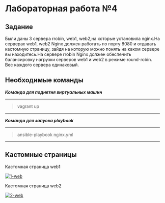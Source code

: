 # Лабораторная работа №4

## Задание
Были даны 3 сервера rrobin, web1, web2,на которые установила nginx.На серверах web1, web2 Nginx должен работать по порту 8080 и отдавать кастомную страницу, зайдя на которую можно понять на каком сервере вы находитесь.На сервере rrobin Nginx должен обеспечить балансировку нагрузки серверов web1 и web2 в режиме round-robin. Вес каждого сервера одинаковый.


## Необходимые команды 
***Команда для поднятия виртуальных машин***

---
>vagrant up
---


***Команда для запуска playbook***

---
>ansible-playbook nginx.yml
---


## Кастомные страницы 

Кастомная страница web1

<a href="https://ibb.co/JBWbDbt"><img src="https://i.ibb.co/vwCr0rq/1-web.jpg" alt="1-web" border="0"></a>

Кастомная страница web2

<a href="https://ibb.co/p0hL9PJ"><img src="https://i.ibb.co/X2YCv4S/2-web.png" alt="2-web" border="0"></a>
